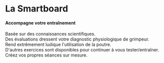 
# La Smartboard

#### Accompagne votre entraînement

Basée sur des connaissances scientifiques.  
Des évaluations dressent votre diagnostic physiologique de grimpeur.  
Rend extrêmement ludique l'utilisation de la poutre.  
D'autres exercices sont disponibles pour continuer à vous tester/entraîner.  
Créez vos propres séances sur mesure.  